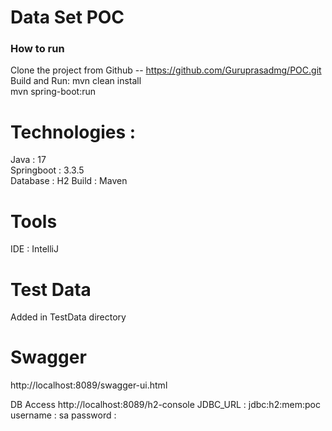 # Data Set POC

### How to run

Clone the project from
Github -- https://github.com/Guruprasadmg/POC.git
Build and Run:
mvn clean install <br>
mvn spring-boot:run



# Technologies :
Java : 17 <br>
Springboot : 3.3.5 <br>
Database : H2
Build : Maven

# Tools
IDE : IntelliJ

# Test Data
Added in TestData directory
# Swagger 
http://localhost:8089/swagger-ui.html


DB Access
http://localhost:8089/h2-console
JDBC_URL : jdbc:h2:mem:poc
username : sa
password :